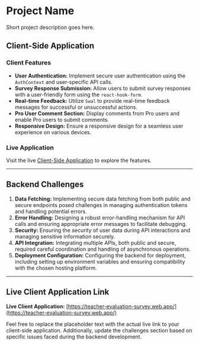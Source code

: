 # Project Name

Short project description goes here.
 
 

## Client-Side Application

### Client Features

- **User Authentication:** Implement secure user authentication using the `AuthContext` and user-specific API calls.
- **Survey Response Submission:** Allow users to submit survey responses with a user-friendly form using the `react-hook-form`.
- **Real-time Feedback:** Utilize `Swal` to provide real-time feedback messages for successful or unsuccessful actions.
- **Pro User Comment Section:** Display comments from Pro users and enable Pro users to submit comments.
- **Responsive Design:** Ensure a responsive design for a seamless user experience on various devices.

### Live Application

Visit the live [Client-Side Application](https://teacher-evaluation-survey.web.app/) to explore the features.

---

## Backend Challenges

1. **Data Fetching:** Implementing secure data fetching from both public and secure endpoints posed challenges in managing authentication tokens and handling potential errors.
2. **Error Handling:** Designing a robust error-handling mechanism for API calls and ensuring appropriate error messages to facilitate debugging.
3. **Security:** Ensuring the security of user data during API interactions and managing sensitive information securely.
4. **API Integration:** Integrating multiple APIs, both public and secure, required careful coordination and handling of asynchronous operations.
5. **Deployment Configuration:** Configuring the backend for deployment, including setting up environment variables and ensuring compatibility with the chosen hosting platform.

---

## Live Client Application Link

**Live Client Application:** [https://teacher-evaluation-survey.web.app/](https://teacher-evaluation-survey.web.app/)

Feel free to replace the placeholder text with the actual live link to your client-side application. Additionally, update the challenges section based on specific issues faced during the backend development.
